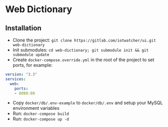 # Web Dictionary

## Installation

* Clone the project: `git clone https://gitlab.com/iotwatcher/ui.git web-dictionary`
* Init submodules: `cd web-dictionary; git submodule init && git submodule update`
* Create `docker-compose.override.yml` in the root of the project to set ports, for example:
```yaml
version: "3.3"
services:
  web:
    ports:
    - 8080:80
```
* Copy `docker/db/.env-example` to `docker/db/.env` and setup your MySQL environment variables
* Run: `docker-compose build`
* Run: `docker-compose up -d`
